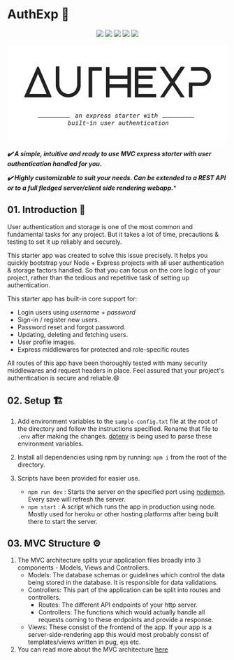 # AuthExp 🔐

<p align="center">
  <img src="https://img.shields.io/badge/backend-NodeJS-darkgreen?style=flat&logo=Node.js" />
  <img src="https://img.shields.io/badge/framework-ExpressJS-green" />
  <img src="https://img.shields.io/badge/authentication-JSON Web Tokens-purple?logo=json-web-tokens" />
  <img src="https://img.shields.io/badge/database-MongoDB-yellow?logo=MongoDB" />
  <img src="https://img.shields.io/badge/architecture-MVC-red" />
</p>

<p align="center">
  <img src="./assets/authexp_logo.png">
</p>

***✔️ A simple, intuitive and ready to use MVC express starter with user authentication handled for you.***

***✔️ Highly customizable to suit your needs. Can be extended to a REST API or to a full fledged server/client side rendering webapp.****

## 01. Introduction 🚀

User authentication and storage is one of the most common and fundamental tasks for any project. But it takes a lot of time, precautions & testing to set it up reliably and securely.

This starter app was created to solve this issue precisely. It helps you quickly bootstrap your Node + Express projects with all user authentication & storage factors handled. So that you can focus on the core logic of your project, rather than the tedious and repetitive task of setting up authentication.

This starter app has built-in core support for:

- Login users using *username* + *password*
- Sign-in / register new users.
- Password reset and forgot password.
- Updating, deleting and fetching users.
- User profile images.
- Express middlewares for protected and role-specific routes

All routes of this app have been thoroughly tested with many security middlewares and request headers in place. Feel assured that your project's authentication is secure and reliable.😄

## 02. Setup 🏗️

1. Add environment variables to the ```sample-config.txt``` file at the root of the directory and follow the instructions specified. Rename that file to ```.env``` after making the changes. [dotenv](https://www.npmjs.com/package/dotenv) is being used to parse these environment variables.

2. Install all dependencies using npm by running:  ```npm i``` from the root of the directory.

3. Scripts have been provided for easier use.
    - ```npm run dev``` : Starts the server on the specified port using [nodemon](https://www.npmjs.com/package/nodemon). Every save will refresh the server.
    - ```npm start``` : A script which runs the app in production using node. Mostly used for heroku or other hosting platforms after being built there to start the server.

## 03. MVC Structure ⚙️

1. The MVC architecture splits your application files broadly into 3 components - Models, Views and Controllers.
    - Models: The database schemas or guidelines which control the data being stored in the database. It is responsible for data validations.
    - Controllers: This part of the application can be split into routes and controllers.
      - Routes: The different API endpoints of your http server.
      - Controllers: The functions which would actually handle all requests coming to these endpoints and provide a response.
    - Views: These consist of the frontend of the app. If your app is a server-side-rendering app this would most probably consist of templates/views written in pug, ejs etc.
2. You can read more about the MVC architecture [here](https://www.geeksforgeeks.org/model-view-controllermvc-architecture-for-node-applications/)
